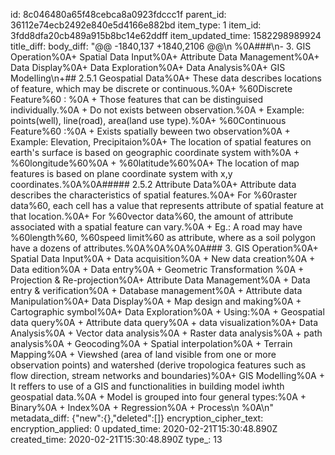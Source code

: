id: 8c046480a65f48cebca8a0923fdccc1f
parent_id: 36112e74ecb2492e840e5d4166e882bd
item_type: 1
item_id: 3fdd8dfa20cb489a915b8bc14e62ddff
item_updated_time: 1582298989924
title_diff: 
body_diff: "@@ -1840,137 +1840,2106 @@\n %0A###\n- 3. GIS Operation%0A+ Spatial Data Input%0A+ Attribute Data Management%0A+ Data Display%0A+ Data Exploration%0A+ Data Analysis%0A+ GIS Modelling\n+## 2.5.1 Geospatial Data%0A+ These data describes locations of feature, which may be discrete or continuous.%0A+ %60Discrete Feature%60 : %0A    + Those features that can be distinguised individually.%0A    + Do not exists between observation.%0A    + Example: points(well), line(road), area(land use type).%0A+ %60Continuous Feature%60 :%0A    + Exists spatially beween two observation%0A    + Example: Elevation, Precipitaion%0A+ The location of spatial features on earth's surface is based on geographic coordinate system with%0A    + %60longitude%60%0A    + %60latitude%60%0A+ The location of map features is based on plane coordinate system with x,y coordinates.%0A%0A##### 2.5.2 Attribute Data%0A+ Attribute data describes the characteristics of spatial features.%0A+ For %60raster data%60, each cell has a value that represents attribute of spatial feature at that location.%0A+ For %60vector data%60, the amount of attribute associated with a spatial feature can vary.%0A    + Eg.: A road may have %60length%60, %60speed limit%60 as attribute, where as a soil polygon have a dozens of attributes.%0A%0A%0A%0A### 3. GIS Operation%0A+ Spatial Data Input%0A    + Data acquisition%0A    + New data creation%0A    + Data edition%0A    + Data entry%0A    + Geometric Transformation %0A    + Projection & Re-projection%0A+ Attribute Data Management%0A    + Data entry & verification%0A    + Database management%0A    + Attribute data Manipulation%0A+ Data Display%0A    + Map design and making%0A    + Cartographic symbol%0A+ Data Exploration%0A    + Using:%0A        + Geospatial data query%0A        + Attribute data query%0A        + data visualization%0A+ Data Analysis%0A    + Vector data analysis%0A    + Raster data analysis%0A    + path analysis%0A    + Geocoding%0A    + Spatial interpolation%0A    + Terrain Mapping%0A    + Viewshed (area of land visible from one or more observation points) and watershed (derive tropologica features such as flow direction, stream networks and boundaries)%0A+ GIS Modelling%0A    + It reffers to use of a GIS and functionalities in building model iwhth geospatial data.%0A    + Model is grouped into four general types:%0A        + Binary%0A        + Index%0A        + Regression%0A        + Process\n %0A\n"
metadata_diff: {"new":{},"deleted":[]}
encryption_cipher_text: 
encryption_applied: 0
updated_time: 2020-02-21T15:30:48.890Z
created_time: 2020-02-21T15:30:48.890Z
type_: 13